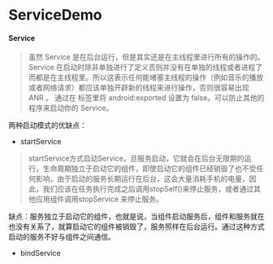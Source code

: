 # ServiceDemo
#### Service
> 虽然 Service 是在后台运行，但是其实还是在主线程里进行所有的操作的。Service 在启动时除非单独进行了定义否则并没有在单独的线程或者进程了而都是在主线程里。所以这表示任何能堵塞主线程的操作（例如音乐的播放或者网络请求）都应该单独开辟新的线程来进行操作，否则很容易出现 ANR 。
> 通过在 <service> 标签里将 android:exported 设置为 false。可以防止其他的程序来启动你的 Service。

两种启动模式的优缺点：
- startService

> startService方式启动Service，旦服务启动，它就会在后台无限期的运行，生命周期独立于启动它的组件，即使启动它的组件已经销毁了也不受任何影响，由于启动的服务长期运行在后台，这会大量消耗手机的电量，因此，我们应该在任务执行完成之后调用stopSelf()来停止服务，或者通过其他应用组件调用stopService 来停止服务。

缺点：服务独立于启动它的组件，也就是说，当组件启动服务后，组件和服务就在也没有关系了，就算启动它的组件被销毁了，服务照样在后台运行。通过这种方式启动的服务不好与组件之间通信。
- bindService